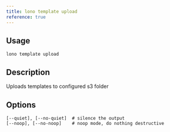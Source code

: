 ```yaml
---
title: lono template upload
reference: true
---
```


## Usage

    lono template upload

## Description

Uploads templates to configured s3 folder


## Options

```
[--quiet], [--no-quiet]  # silence the output
[--noop], [--no-noop]    # noop mode, do nothing destructive
```
